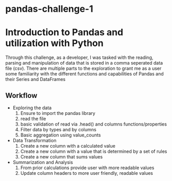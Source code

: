 # pandas-challenge-1

# Introduction to Pandas and utilization with Python

Through this challenge, as a developer, I was tasked with the reading, parsing and manipulation of data that is stored in a comma seperated data file (csv). There are multiple parts to the exploration to grant me as a user some familiarity with the different functions and capabilities of Pandas and their Series and DataFrames

## Workflow

- Exploring the data
    1. Ensure to import the pandas library
    2. read the file
    3. basic validation of read via .head() and columns functions/properties
    4. Filter data by types and by columns
    5. Basic aggregation using value_counts
- Data Transformation
    1. Create a new column with a calculated value
    2. Create a new column with a value that is determined by a set of rules
    3. Create a new column that sums values
- Summarization and Analysis
    1. From prior calculations provide user with more readable values
    2. Update column headers to more user friendly, readable values